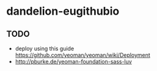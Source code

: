 # dandelion-eugithubio

## TODO

* deploy using this guide   https://github.com/yeoman/yeoman/wiki/Deployment
* http://pburke.de/yeoman-foundation-sass-luv